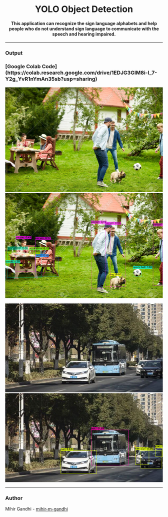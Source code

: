 <h1 align="center">YOLO Object Detection</h1>

<div align="center">
  
<h4>This application can recognize the sign language alphabets and help people who do not understand sign language to communicate with the speech and hearing impaired.</h4>
 
</div>

-----------------------------------------
### Output

<h3> [Google Colab Code] (https://colab.research.google.com/drive/1EDJG3GIM8i-l_7-Y2g_YvR1nYmAn35sb?usp=sharing) </h3>

<p align="center">
    <img src="./images/test1.jpg">
    <img src="./images/output1.jpg">
</p>

<p align="center">
    <img src="./images/test2.jpg">
    <img src="./images/output2.jpg">
</p>

------------------------------------------
### Author

Mihir Gandhi - [mihir-m-gandhi](https://github.com/mihir-m-gandhi)
